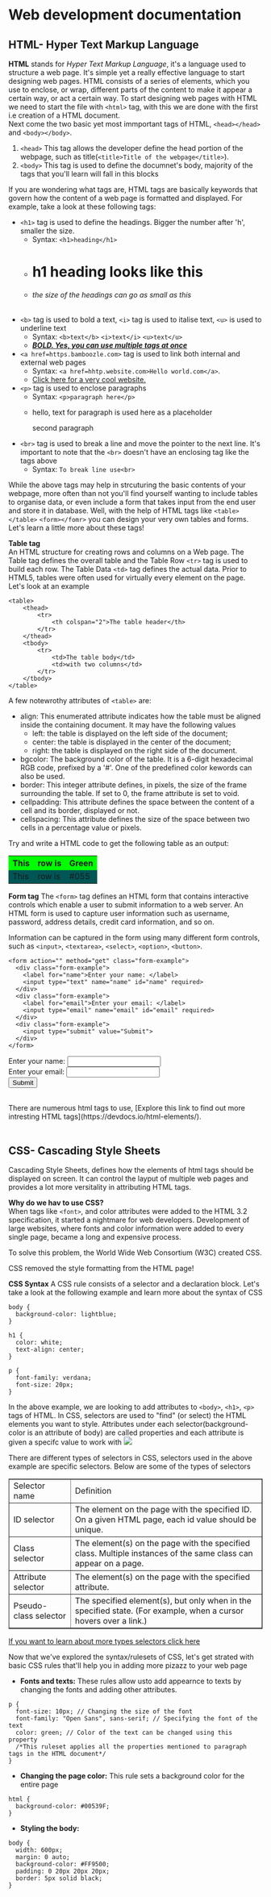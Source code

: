 # Web development documentation

## HTML- Hyper Text Markup Language

**HTML** stands for _Hyper Text Markup Language_, it's a language used to structure a web page. It's simple yet a really effective language to start designing web pages. HTML consists of a series of elements, which you use to enclose, or wrap, different parts of the content to make it appear a certain way, or act a certain way. To start designing web pages with HTML we need to start the file with `<html>` tag, with this we are done with the first i.e creation of a HTML document.  
Next come the two basic yet most immportant tags of HTML, `<head></head>` and `<body></body>`.

1. `<head>` This tag allows the developer define the head portion of the webpage, such as title(`<title>Title of the webpage</title>`).
2. `<body>` This tag is used to define the documnet's body, majority of the tags that you'll learn will fall in this blocks

If you are wondering what tags are, HTML tags are basically keywords that govern how the content of a web page is formatted and displayed. For example, take a look at these following tags:

-   `<h1>` tag is used to define the headings. Bigger the number after 'h', smaller the size.
    -   Syntax: `<h1>heading</h1>`
    -   <h1>h1 heading looks like this</h1>
    -   <h6>the size of the headings can go as small as this</h6>
-   `<b>` tag is used to bold a text, `<i>` tag is used to italise text, `<u>` is used to underline text
    -   Syntax: `<b>text</b>` `<i>text</i>` `<u>text</u>`
    -   <b><i><u>BOLD. Yes, you can use multiple tags at once</b></i></u>
-   `<a href=https.bamboozle.com>` tag is used to link both internal and external web pages
    -   Syntax: `<a href=hhtp.website.com>Hello world.com</a>`.
    -   <a href=https://www.oscvitap.org>Click here for a very cool website.</a>
-   `<p>` tag is used to enclose paragraphs
    -   Syntax: `<p>paragraph here</p>`
    -   <p>hello, text for paragraph is used here as a placeholder</p>
          <p>second paragraph</p>
-   `<br>` tag is used to break a line and move the pointer to the next line. It's important to note that the `<br>` doesn't have an enclosing tag like the tags above
    -   Syntax: `To break line use<br>`

While the above tags may help in strcuturing the basic contents of your webpage, more often than not you'll find yourself wanting to include tables to organise data, or even include a form that takes input from the end user and store it in database. Well, with the help of HTML tags like `<table></table>` `<form></fomr>` you can design your very own tables and forms. Let's learn a little more about these tags!

**Table tag**  
An HTML structure for creating rows and columns on a Web page. The Table tag defines the overall table and the Table Row `<tr>` tag is used to build each row. The Table Data `<td>` tag defines the actual data. Prior to HTML5, tables were often used for virtually every element on the page. Let's look at an example

```
<table>
    <thead>
        <tr>
            <th colspan="2">The table header</th>
        </tr>
    </thead>
    <tbody>
        <tr>
            <td>The table body</td>
            <td>with two columns</td>
        </tr>
    </tbody>
</table>
```

A few notewrothy attributes of `<table>` are:

-   align: This enumerated attribute indicates how the table must be aligned inside the containing document. It may have the following values
    -   left: the table is displayed on the left side of the document;
    -   center: the table is displayed in the center of the document;
    -   right: the table is displayed on the right side of the document.
-   bgcolor: The background color of the table. It is a 6-digit hexadecimal RGB code, prefixed by a '#'. One of the predefined color kewords can also be used.
-   border: This integer attribute defines, in pixels, the size of the frame surrounding the table. If set to 0, the frame attribute is set to void.
-   cellpadding: This attribute defines the space between the content of a cell and its border, displayed or not.
-   cellspacing: This attribute defines the size of the space between two cells in a percentage value or pixels.
<p>Try and write a HTML code to get the following table as an output:</p>
<table align=center>
  <tr style="background-color: #0f0">
    <th>This</th>
    <th>row is</th>
    <th>Green</th>
  </tr>
  <tr style="background-color: #055">
    <td>This</td>
    <td>row is</td>
    <td>#055</td>
  </tr>
</table>

**Form tag**
The `<form>` tag defines an HTML form that contains interactive controls which enable a user to submit information to a web server. An HTML form is used to capture user information such as username, password, address details, credit card information, and so on.

Information can be captured in the form using many different form controls, such as `<input>`, `<textarea>`, `<select>`, `<option>`, `<button>`.

```
<form action="" method="get" class="form-example">
  <div class="form-example">
    <label for="name">Enter your name: </label>
    <input type="text" name="name" id="name" required>
  </div>
  <div class="form-example">
    <label for="email">Enter your email: </label>
    <input type="email" name="email" id="email" required>
  </div>
  <div class="form-example">
    <input type="submit" value="Submit">
  </div>
</form>
```

<form action="" method="get" class="form-example">
  <div class="form-example">
    <label for="name">Enter your name: </label>
    <input type="text" name="name" id="name" required>
  </div>
  <div class="form-example">
    <label for="email">Enter your email: </label>
    <input type="email" name="email" id="email" required>
  </div>
  <div class="form-example">
    <input type="submit" value="Submit">
  </div>
</form>
<br>
There are numerous html tags to use, [Explore this link to find out more intresting HTML tags](https://devdocs.io/html-elements/).  
<br><br>

## CSS- Cascading Style Sheets

Cascading Style Sheets, defines how the elements of html tags should be displayed on screen. It can control the layput of multiple web pages and provides a lot more versitality in attributing HTML tags.

**Why do we hav to use CSS?**  
When tags like `<font>`, and color attributes were added to the HTML 3.2 specification, it started a nightmare for web developers. Development of large websites, where fonts and color information were added to every single page, became a long and expensive process.

To solve this problem, the World Wide Web Consortium (W3C) created CSS.

CSS removed the style formatting from the HTML page!

**CSS Syntax**
A CSS rule consists of a selector and a declaration block. Let's take a look at the following example and learn more about the syntax of CSS

```
body {
  background-color: lightblue;
}

h1 {
  color: white;
  text-align: center;
}

p {
  font-family: verdana;
  font-size: 20px;
}
```

In the above example, we are looking to add attributes to `<body>`, `<h1>`, `<p>` tags of HTML. In CSS, selectors are used to "find" (or select) the HTML elements you want to style. Attributes under each selector(background-color is an attribute of body) are called properties and each attribute is given a specifc value to work with
<img src = https://developer.mozilla.org/en-US/docs/Learn/Getting_started_with_the_web/CSS_basics/css-declaration-small.png>

There are different types of selectors in CSS, selectors used in the above example are specific selectors. Below are some of the types of selectors

<table border=1>
    <tr>
        <td>Selector name</td>
        <td>Definition</td>
    </tr>
    <tr>
        <td>ID selector </td>
        <td>The element on the page with the specified ID. On a given HTML page, each id value should be unique.</td>
    </tr>
    <tr>
        <td>Class selector</td>
        <td>The element(s) on the page with the specified class. Multiple instances of the same class can appear on a page.</td>
    <tr>
        <td>Attribute selector</td>
        <td>The element(s) on the page with the specified attribute.</td>
    </tr>
    <tr>
        <td>Pseudo-class selector</td>
        <td>The specified element(s), but only when in the specified state. (For example, when a cursor hovers over a link.)</td>
    </tr>
</table>

[If you want to learn about more types selectors click here](https://developer.mozilla.org/en-US/docs/Learn/CSS/Building_blocks/Selectors)

Now that we've explored the syntax/rulesets of CSS, let's get strated with basic CSS rules that'll help you in adding more pizazz to your web page

-   **Fonts and texts:** These rules allow usto add appearnce to texts by changing the fonts and adding other attributes.

```
p {
  font-size: 10px; // Changing the size of the font
  font-family: "Open Sans", sans-serif; // Specifying the font of the text
  color: green; // Color of the text can be changed using this property
  /*This ruleset applies all the properties mentioned to paragraph tags in the HTML document*/
}
```

-   **Changing the page color:** This rule sets a background color for the entire page

```
html {
  background-color: #00539F;
}
```

-   **Styling the body:**

```
body {
  width: 600px;
  margin: 0 auto;
  background-color: #FF9500;
  padding: 0 20px 20px 20px;
  border: 5px solid black;
}
```
